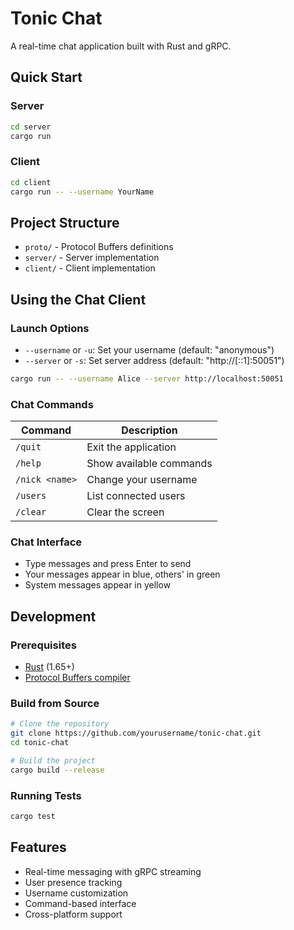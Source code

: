 # Tonic Chat

A real-time chat application built with Rust and gRPC.

## Quick Start

### Server
```bash
cd server
cargo run
```

### Client
```bash
cd client
cargo run -- --username YourName
```

## Project Structure

- `proto/` - Protocol Buffers definitions
- `server/` - Server implementation
- `client/` - Client implementation

## Using the Chat Client

### Launch Options

- `--username` or `-u`: Set your username (default: "anonymous")
- `--server` or `-s`: Set server address (default: "http://[::1]:50051")

```bash
cargo run -- --username Alice --server http://localhost:50051
```

### Chat Commands

| Command | Description |
|---------|-------------|
| `/quit` | Exit the application |
| `/help` | Show available commands |
| `/nick <name>` | Change your username |
| `/users` | List connected users |
| `/clear` | Clear the screen |

### Chat Interface

- Type messages and press Enter to send
- Your messages appear in blue, others' in green
- System messages appear in yellow

## Development

### Prerequisites

- [Rust](https://www.rust-lang.org/tools/install) (1.65+)
- [Protocol Buffers compiler](https://grpc.io/docs/protoc-installation/)

### Build from Source

```bash
# Clone the repository
git clone https://github.com/yourusername/tonic-chat.git
cd tonic-chat

# Build the project
cargo build --release
```

### Running Tests

```bash
cargo test
```

## Features

- Real-time messaging with gRPC streaming
- User presence tracking
- Username customization
- Command-based interface
- Cross-platform support

